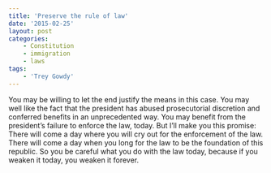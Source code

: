 ```yaml
---
title: 'Preserve the rule of law'
date: '2015-02-25'
layout: post
categories:
    - Constitution
    - immigration
    - laws
tags:
    - 'Trey Gowdy'
---
```


You may be willing to let the end justify the means in this case. You may well like the fact that the president has abused prosecutorial discretion and conferred benefits in an unprecedented way. You may benefit from the president’s failure to enforce the law, today. But I’ll make you this promise: There will come a day where you will cry out for the enforcement of the law. There will come a day when you long for the law to be the foundation of this republic. So you be careful what you do with the law today, because if you weaken it today, you weaken it forever.